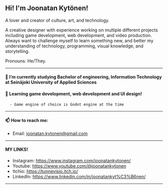 ## Hi! I'm Joonatan Kytönen!

A lover and creator of culture, art, and technology.

A creative designer with experience working on multiple different projects including game development, web development, and video production. Always want to challenge myself to learn something new, and better my understanding of technology, programming, visual knowledge, and storytelling.

Pronouns: He/They.

-------

#### 🔭 I’m currently studying Bachelor of engineering, Information Technology at Seinäjoki University of Applied Sciences

#### 🌱 Learning game development, web development and UI design!

      - Game engine of choice is Godot engine at the time

------

#### 📫 How to reach me:

- Email: joonatan.kytonen@gmail.com

-----

#### MY LINKS!

- Instagram: https://www.instagram.com/joonatankytonen/
- Youtube: https://www.youtube.com/@joonatankytonen
- Itchio: https://tunnevisio.itch.io/
- LinkedIn: https://www.linkedin.com/in/joonatankyt%C3%B6nen/

-----

